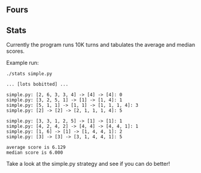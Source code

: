 Fours
----------------------------------------------------------------



Stats
----------------------------------------------------------------

Currently the program runs 10K turns and tabulates the average
and median scores.

Example run:

    ./stats simple.py

    ... [lots bobitted] ...

    simple.py: [2, 6, 3, 3, 4] -> [4] -> [4]: 0
    simple.py: [3, 2, 5, 1] -> [1] -> [1, 4]: 1
    simple.py: [5, 1, 1] -> [1, 1] -> [1, 1, 1, 4]: 3
    simple.py: [2] -> [2] -> [2, 1, 1, 1, 4]: 5

    simple.py: [3, 3, 1, 2, 5] -> [1] -> [1]: 1
    simple.py: [4, 2, 4, 2] -> [4, 4] -> [4, 4, 1]: 1
    simple.py: [1, 6] -> [1] -> [1, 4, 4, 1]: 2
    simple.py: [3] -> [3] -> [3, 1, 4, 4, 1]: 5

    average score is 6.129
    median score is 6.000


Take a look at the simple.py strategy and see if you can
do better!
